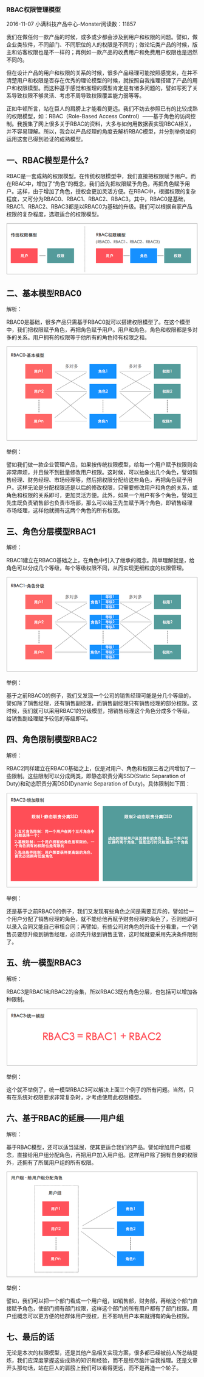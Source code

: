 ### RBAC权限管理模型

2016-11-07 小满科技产品中心-Monster阅读数：11857

 

我们在做任何一款产品的时候，或多或少都会涉及到用户和权限的问题。譬如，做企业类软件，不同部门、不同职位的人的权限是不同的；做论坛类产品的时候，版主和访客权限也是不一样的；再例如一款产品的收费用户和免费用户权限也是迥然不同的。

但在设计产品的用户和权限的关系的时候，很多产品经理可能按照感觉来，在并不清楚用户和权限是否存在优秀的理论模型的时候，就按照自我推理搭建了产品的用户和权限模型。而这种基于感觉和推理的模型肯定是有诸多问题的，譬如写死了关系导致权限不够灵活、考虑不周导致权限覆盖能力弱等等。

正如牛顿所言，站在巨人的肩膀上才能看的更远。我们不妨去参照已有的比较成熟的权限模型，如：RBAC（Role-Based Access Control）——基于角色的访问控制。我搜集了网上很多关于RBAC的资料，大多与如何用数据表实现RBCA相关，并不容易理解。所以，我会以产品经理的角度去解析RBAC模型，并分别举例如何运用这套已得到验证的成熟模型。

## 一、RBAC模型是什么?

RBAC是一套成熟的权限模型。在传统权限模型中，我们直接把权限赋予用户。而在RBAC中，增加了“角色”的概念，我们首先把权限赋予角色，再把角色赋予用户。这样，由于增加了角色，授权会更加灵活方便。在RBAC中，根据权限的复杂程度，又可分为RBAC0、RBAC1、RBAC2、RBAC3。其中，RBAC0是基础，RBAC1、RBAC2、RBAC3都是以RBAC0为基础的升级。我们可以根据自家产品权限的复杂程度，选取适合的权限模型。

![1](RBAC.assets/vIReQ3fevo3UUetTeKjP.png)

## 二、基本模型RBAC0

解析：

RBAC0是基础，很多产品只需基于RBAC0就可以搭建权限模型了。在这个模型中，我们把权限赋予角色，再把角色赋予用户。用户和角色，角色和权限都是多对多的关系。用户拥有的权限等于他所有的角色持有权限之和。

![2](RBAC.assets/aF62T8Yu9fZ7APgdK2Zf.png)

举例：

譬如我们做一款企业管理产品，如果按传统权限模型，给每一个用户赋予权限则会非常麻烦，并且做不到批量修改用户权限。这时候，可以抽象出几个角色，譬如销售经理、财务经理、市场经理等，然后把权限分配给这些角色，再把角色赋予用户。这样无论是分配权限还是以后的修改权限，只需要修改用户和角色的关系，或角色和权限的关系即可，更加灵活方便。此外，如果一个用户有多个角色，譬如王先生既负责销售部也负责市场部，那么可以给王先生赋予两个角色，即销售经理 市场经理，这样他就拥有这两个角色的所有权限。

## 三、角色分层模型RBAC1

解析：

RBAC1建立在RBAC0基础之上，在角色中引入了继承的概念。简单理解就是，给角色可以分成几个等级，每个等级权限不同，从而实现更细粒度的权限管理。

![3](RBAC.assets/rxUvh2QZkjJnwOMfnQ5W.png)

举例：

基于之前RBAC0的例子，我们又发现一个公司的销售经理可能是分几个等级的，譬如除了销售经理，还有销售副经理，而销售副经理只有销售经理的部分权限。这时候，我们就可以采用RBAC1的分级模型，把销售经理这个角色分成多个等级，给销售副经理赋予较低的等级即可。

## 四、角色限制模型RBAC2

解析：

RBAC2同样建立在RBAC0基础之上，仅是对用户、角色和权限三者之间增加了一些限制。这些限制可以分成两类，即静态职责分离SSD(Static Separation of Duty)和动态职责分离DSD(Dynamic Separation of Duty)。具体限制如下图：

![4](RBAC.assets/0OHUFCNitWfqlnptsJ3b.png)

举例：

还是基于之前RBAC0的例子，我们又发现有些角色之间是需要互斥的，譬如给一个用户分配了销售经理的角色，就不能给他再赋予财务经理的角色了，否则他即可以录入合同又能自己审核合同；再譬如，有些公司对角色的升级十分看重，一个销售员要想升级到销售经理，必须先升级到销售主管，这时候就要采用先决条件限制了。

## 五、统一模型RBAC3

解析：

RBAC3是RBAC1和RBAC2的合集，所以RBAC3既有角色分层，也包括可以增加各种限制。

![5](RBAC.assets/KcITwLP8eWnbwGecVTz9.png)

举例：

这个就不举例了，统一模型RBAC3可以解决上面三个例子的所有问题。当然，只有在系统对权限要求非常复杂时，才考虑使用此权限模型。

## 六、基于RBAC的延展——用户组

解析：

基于RBAC模型，还可以适当延展，使其更适合我们的产品。譬如增加用户组概念，直接给用户组分配角色，再把用户加入用户组。这样用户除了拥有自身的权限外，还拥有了所属用户组的所有权限。

![6](RBAC.assets/CCD3bP0F6HA8x9qO5rra.png)

举例：

譬如，我们可以把一个部门看成一个用户组，如销售部，财务部，再给这个部门直接赋予角色，使部门拥有部门权限，这样这个部门的所有用户都有了部门权限。用户组概念可以更方便的给群体用户授权，且不影响用户本来就拥有的角色权限。

## 七、最后的话

无论是本次的权限模型，还是其他产品相关实现方案，很多都已经被前人所总结提炼，我们应深度掌握这些成熟的知识和经验，而不是绞尽脑汁自我推理。还是文章开头那句话，站在巨人的肩膀上我们可以看得更远，而不是再造一个轮子。